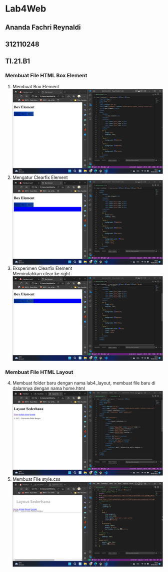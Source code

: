 # Lab4Web
## Ananda Fachri Reynaldi
## 312110248
## TI.21.B1

### Membuat File HTML Box Element
1. Membuat Box Element
![Step1](SS/SS1.png)
2. Mengatur Clearfix Element
![Step2](SS/SS2.png)
3. Eksperimen Clearfix Element <br />
Memindahkan clear ke right
![Step3](SS/SS3.png)
### Membuat File HTML Layout
4. Membuat folder baru dengan nama lab4_layout, membuat file baru di dalamnya dengan nama home.html
![Step4](SS/SS4.png)
5. Membuat FIle style.css
![Step5](SS/SS5.png)